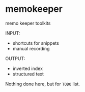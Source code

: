 # memokeeper
memo keeper  toolkits

INPUT:
- shortcuts for snippets
- manual recording

OUTPUT:
- inverted index
- structured text


Nothing done here, but for `TODO` list.

